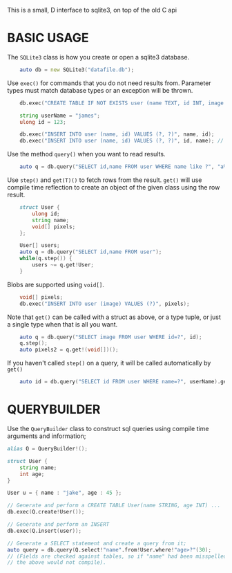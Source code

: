 
This is a small, D interface to sqlite3, on top of the old C api

BASIC USAGE
===========

The `SQLite3` class is how you create or open a sqlite3 database.

```D
    auto db = new SQLite3("datafile.db");
```

Use `exec()` for commands that you do not need results from. Parameter types must
match database types or an exception will be thrown.

```D
    db.exec("CREATE TABLE IF NOT EXISTS user (name TEXT, id INT, image BLOB)");

    string userName = "james";
    ulong id = 123;

    db.exec("INSERT INTO user (name, id) VALUES (?, ?)", name, id);
    db.exec("INSERT INTO user (name, id) VALUES (?, ?)", id, name); // <-- Will throw an exception
```

Use the  method `query()` when you want to read results.

```D
    auto q = db.query("SELECT id,name FROM user WHERE name like ?", "a%");
```

Use `step()` and `get(T)()` to fetch rows from the result. `get()` will
use compile time reflection to create an object of the given class using the row result.

```D
    struct User {
        ulong id;
        string name;
        void[] pixels;
    };

    User[] users;
    auto q = db.query("SELECT id,name FROM user");
    while(q.step()) {
        users ~= q.get!User;
    }
```

Blobs are supported using `void[]`.

```D
    void[] pixels;
    db.exec("INSERT INTO user (image) VALUES (?)", pixels);
```

Note that `get()` can be called with a struct as above, or a type tuple, or
just a single type when that is all you want. 

```D
    auto q = db.query("SELECT image FROM user WHERE id=?", id);
    q.step();
    auto pixels2 = q.get!(void[])();
```

If you haven't called `step()` on a query, it will be called automatically by `get()`

```D
    auto id = db.query("SELECT id FROM user WHERE name=?", userName).get!ulong();
```


QUERYBUILDER
============

Use the `QueryBuilder` class to construct sql queries using compile time
arguments and information;

```D
alias Q = QueryBuilder!();

struct User {
    string name;
    int age;
}

User u = { name : "jake", age : 45 };

// Generate and perform a CREATE TABLE User(name STRING, age INT) ...
db.exec(Q.create!User());

// Generate and perform an INSERT
db.exec(Q.insert(user));

// Generate a SELECT statement and create a query from it;
auto query = db.query(Q.select!"name".from!User.where!"age>?"(30);
// (Fields are checked against tables, so if "name" had been misspelled
// the above would not compile).
```

